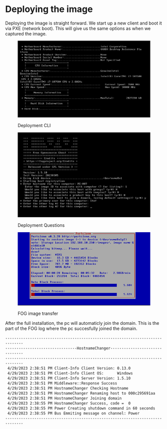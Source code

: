 # Deploying the image

Deploying the image is straight forward. We start up a new client and boot it via PXE (network boot). This will give us the same options as when we captured the image.

<div>

<figure><img src="../../.gitbook/assets/Deploy_FOG_Image_13.png" alt=""><figcaption><p>Deployment CLI</p></figcaption></figure>

 

<figure><img src="../../.gitbook/assets/Deploy_FOG_Image_12.png" alt=""><figcaption><p>Deployment Questions</p></figcaption></figure>

</div>

<figure><img src="../../.gitbook/assets/Deploy_FOG_Image_14.png" alt=""><figcaption><p>FOG image transfer</p></figcaption></figure>

After the full installation, the pc will automaticly join the domain. This is the part of the FOG log where the pc succesfully joined the domain.

```
------------------------------------------------------------------------------
--------------------------------HostnameChanger-------------------------------
------------------------------------------------------------------------------
 4/29/2023 2:38:51 PM Client-Info Client Version: 0.13.0
 4/29/2023 2:38:51 PM Client-Info Client OS:      Windows
 4/29/2023 2:38:51 PM Client-Info Server Version: 1.5.10
 4/29/2023 2:38:51 PM Middleware::Response Success
 4/29/2023 2:38:51 PM HostnameChanger Checking Hostname
 4/29/2023 2:38:51 PM HostnameChanger Renaming host to 000c295691aa
 4/29/2023 2:38:51 PM HostnameChanger Joining domain
 4/29/2023 2:38:55 PM HostnameChanger Success, code =  0
 4/29/2023 2:38:55 PM Power Creating shutdown command in 60 seconds
 4/29/2023 2:38:55 PM Bus Emmiting message on channel: Power
------------------------------------------------------------------------------
```
